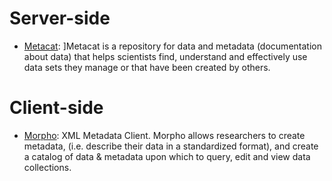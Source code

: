 <!-- TITLE: Applications -->
<!-- SUBTITLE: A quick summary of Applications -->

# Server-side
* [Metacat](https://knb.ecoinformatics.org/knb/docs/): ]Metacat is a repository for data and metadata (documentation about data) that helps scientists find, understand and effectively use data sets they manage or that have been created by others.
# Client-side
* [Morpho](https://knb.ecoinformatics.org/#tools): XML Metadata Client. Morpho allows researchers to create metadata, (i.e. describe their data in a standardized format), and create a catalog of data & metadata upon which to query, edit and view data collections.
